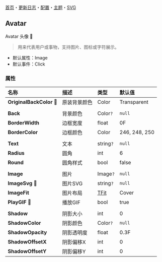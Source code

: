 ﻿[首页](../Home.md)・[更新日志](../UpdateLog.md)・[配置](../Config.md)・[主题](../Theme.md)・[SVG](../SVG.md)

## Avatar

Avatar 头像 👚

> 用来代表用户或事物，支持图片、图标或字符展示。

- 默认属性：Image
- 默认事件：Click

### 属性

名称 | 描述 | 类型 | 默认值 |
:--|:--|:--|:--|
**OriginalBackColor** 🔴 | 原装背景颜色 | Color | Transparent |
||||
**Back** | 背景颜色 | Color`?` |`null` |
**BorderWidth** | 边框宽度 | float | 0F |
**BorderColor** | 边框颜色 | Color | 246, 248, 250 |
||||
**Text** | 文本 | string`?` | `null` |
**Radius** | 圆角 | int | 6 |
**Round** | 圆角样式 | bool | false |
||||
**Image** | 图片 | Image`?` | `null` |
**ImageSvg** 🔴 | 图片SVG | string`?` | `null` |
**ImageFit** | 图片布局 | [TFit](Enum#tfit) | Cover |
**PlayGIF** 🔴 | 播放GIF | bool | true |
||||
**Shadow** | 阴影大小 | int | 0 |
**ShadowColor** | 阴影颜色 | Color`?` | `null` |
**ShadowOpacity** | 阴影透明度 | float | 0.3F |
**ShadowOffsetX** | 阴影偏移X | int | 0 |
**ShadowOffsetY** | 阴影偏移Y | int | 0 |